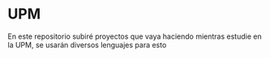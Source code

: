 # UPM

En este repositorio subiré proyectos que vaya haciendo mientras estudie en la UPM, se usarán diversos lenguajes para esto
